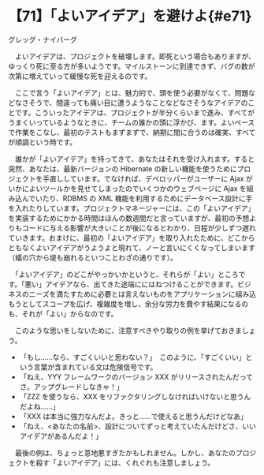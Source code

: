 # 【71】「よいアイデア」を避けよ{#e71}

<div class="author">グレッグ・ナイバーグ</div>

　よいアイデアは、プロジェクトを破壊します。即死という場合もありますが、ゆっくり死に至る方が多いようです。マイルストーンに到達できず、バグの数が次第に増えていって緩慢な死を迎えるのです。

　ここで言う「よいアイデア」とは、魅力的で、頭を使う必要がなくて、問題などなさそうで、間違っても痛い目に遭うようなことなどなさそうなアイデアのことです。こういったアイデアは、プロジェクトが半分くらいまで進み、すべてがうまくいっているようなときに、チームの誰かの頭に浮かび、ます。よいペースで作業をこなし、最初のテストもまずまずで、納期に間に合うのは確実、すべてが順調という時です。

　誰かが「よいアイデア」を持ってきて、あなたはそれを受け入れます。すると突然、あなたは、最新バージョンの Hibernate の新しい機能を使うためにプロジェクトを手直ししています。でなければ、デベロッパーがユーザーに Ajax がいかによいツールかを見せてしまったのでいくつかのウェブページに Ajax を組み込んでいたり、RDBMS の XML 機能を利用するためにデータベース設計に手を入れたりしています。プロジェクトマネージャーには、この「よいアイデア」を実装するためにかかる時間はほんの数週間だと言っていますが、最初の予想よりもコードに与える影響が大きいことが後になるとわかり、日程が少しずつ遅れていきます。おまけに、最初の「よいアイデア」を取り入れたために、どこからともなくよいアイデアがうようよと現れて、ノーと言いにくくなってしまいます（蟻の穴から堤も崩れるといつことわざの通りです）。

　「よいアイデア」のどこがやっかいかというと、それらが「よい」ところです。「悪い」アイデアなら、出てきた途端ににはねつけることができます。ビジネスのニーズを満たすために必要とは言えないものをアプリケーションに組み込もうとしてスコープを広げ、複雑度を増し、余分な労力を費やす結果になるのも、それが「よい」からなのです。

　このような思いをしないために、注意すべきやり取りの例を挙げておきましょう。

* 「もし……なら、すごくいいと思わない？」　このように、「すごくいい」という言葉が含まれている文は危険信号です。
* 「ねえ、YYY フレームワークのバージョン XXX がリリースされたんだってさ。アップグレードしなきゃ！」
* 「ZZZ を使うなら、XXX をリファクタリングしなければいけないと思うんだよね……」
* 「XXX は本当に強力なんだよ。きっと……で使えると思うんだけどなあ」
* 「ねえ、&lt;あなたの名前&gt;、設計についてずっと考えていたんだけどさ、いいアイデアがあるんだよ！」

　最後の例は、ちょっと意地悪すぎたかもしれません。しかし、あなたのプロジェクトを殺す「よいアイデア」には、くれぐれも注意しましょう。
